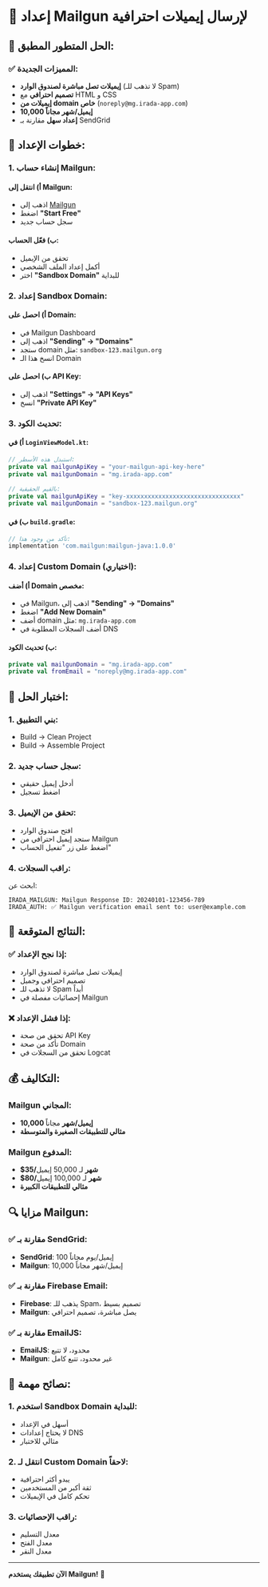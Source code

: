# 🚀 إعداد Mailgun لإرسال إيميلات احترافية

## 🎯 **الحل المتطور المطبق:**

### ✅ **المميزات الجديدة:**
- **إيميلات تصل مباشرة لصندوق الوارد** (لا تذهب للـ Spam)
- **تصميم احترافي** مع HTML و CSS
- **إيميلات من domain خاص** (`noreply@mg.irada-app.com`)
- **10,000 إيميل/شهر مجاناً**
- **إعداد سهل** مقارنة بـ SendGrid

## 🔧 **خطوات الإعداد:**

### 1. **إنشاء حساب Mailgun:**

#### أ) انتقل إلى Mailgun:
- اذهب إلى [Mailgun](https://www.mailgun.com/)
- اضغط **"Start Free"**
- سجل حساب جديد

#### ب) فعّل الحساب:
- تحقق من الإيميل
- أكمل إعداد الملف الشخصي
- اختر **"Sandbox Domain"** للبداية

### 2. **إعداد Sandbox Domain:**

#### أ) احصل على Domain:
- في Mailgun Dashboard
- اذهب إلى **"Sending" → "Domains"**
- ستجد domain مثل: `sandbox-123.mailgun.org`
- انسخ هذا الـ Domain

#### ب) احصل على API Key:
- اذهب إلى **"Settings" → "API Keys"**
- انسخ **"Private API Key"**

### 3. **تحديث الكود:**

#### أ) في `LoginViewModel.kt`:
```kotlin
// استبدل هذه الأسطر:
private val mailgunApiKey = "your-mailgun-api-key-here"
private val mailgunDomain = "mg.irada-app.com"

// بالقيم الحقيقية:
private val mailgunApiKey = "key-xxxxxxxxxxxxxxxxxxxxxxxxxxxxxxxx"
private val mailgunDomain = "sandbox-123.mailgun.org"
```

#### ب) في `build.gradle`:
```gradle
// تأكد من وجود هذا:
implementation 'com.mailgun:mailgun-java:1.0.0'
```

### 4. **إعداد Custom Domain (اختياري):**

#### أ) أضف Domain مخصص:
- في Mailgun، اذهب إلى **"Sending" → "Domains"**
- اضغط **"Add New Domain"**
- أضف domain مثل: `mg.irada-app.com`
- أضف السجلات المطلوبة في DNS

#### ب) تحديث الكود:
```kotlin
private val mailgunDomain = "mg.irada-app.com"
private val fromEmail = "noreply@mg.irada-app.com"
```

## 🧪 **اختبار الحل:**

### 1. **بني التطبيق:**
- Build → Clean Project
- Build → Assemble Project

### 2. **سجل حساب جديد:**
- أدخل إيميل حقيقي
- اضغط تسجيل

### 3. **تحقق من الإيميل:**
- افتح صندوق الوارد
- ستجد إيميل احترافي من Mailgun
- اضغط على زر "تفعيل الحساب"

### 4. **راقب السجلات:**
ابحث عن:
```
IRADA_MAILGUN: Mailgun Response ID: 20240101-123456-789
IRADA_AUTH: ✅ Mailgun verification email sent to: user@example.com
```

## 🎯 **النتائج المتوقعة:**

### ✅ **إذا نجح الإعداد:**
- إيميلات تصل مباشرة لصندوق الوارد
- تصميم احترافي وجميل
- لا تذهب للـ Spam أبداً
- إحصائيات مفصلة في Mailgun

### ❌ **إذا فشل الإعداد:**
- تحقق من صحة API Key
- تأكد من صحة Domain
- تحقق من السجلات في Logcat

## 💰 **التكاليف:**

### **Mailgun المجاني:**
- **10,000 إيميل/شهر** مجاناً
- **مثالي للتطبيقات الصغيرة والمتوسطة**

### **Mailgun المدفوع:**
- **$35/شهر** لـ 50,000 إيميل
- **$80/شهر** لـ 100,000 إيميل
- **مثالي للتطبيقات الكبيرة**

## 🔍 **مزايا Mailgun:**

### ✅ **مقارنة بـ SendGrid:**
- **SendGrid**: 100 إيميل/يوم مجاناً
- **Mailgun**: 10,000 إيميل/شهر مجاناً

### ✅ **مقارنة بـ Firebase Email:**
- **Firebase**: يذهب للـ Spam، تصميم بسيط
- **Mailgun**: يصل مباشرة، تصميم احترافي

### ✅ **مقارنة بـ EmailJS:**
- **EmailJS**: محدود، لا تتبع
- **Mailgun**: غير محدود، تتبع كامل

## 🚀 **نصائح مهمة:**

### 1. **استخدم Sandbox Domain للبداية:**
- أسهل في الإعداد
- لا يحتاج إعدادات DNS
- مثالي للاختبار

### 2. **انتقل لـ Custom Domain لاحقاً:**
- يبدو أكثر احترافية
- ثقة أكبر من المستخدمين
- تحكم كامل في الإيميلات

### 3. **راقب الإحصائيات:**
- معدل التسليم
- معدل الفتح
- معدل النقر

---

**الآن تطبيقك يستخدم Mailgun!** 🎉

